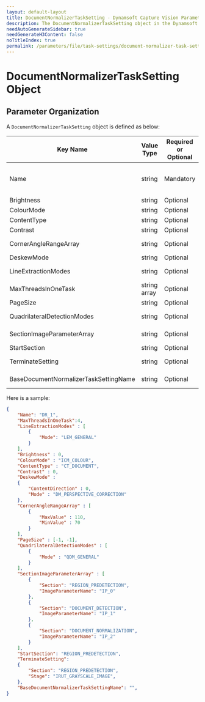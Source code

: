 ```yaml
---
layout: default-layout
title: DocumentNormalizerTaskSetting - Dynamsoft Capture Vision Parameter File
description: The DocumentNormalizerTaskSetting object in the Dynamsoft Capture Vision Parameter File. 
needAutoGenerateSidebar: true
needGenerateH3Content: false
noTitleIndex: true
permalink: /parameters/file/task-settings/document-normalizer-task-setting.html
---
```


# DocumentNormalizerTaskSetting Object

## Parameter Organization

A `DocumentNormalizerTaskSetting` object is defined as below:

| Key Name | Value Type | Required or Optional | Description |
|---|---|---|---|
| Name | string | Mandatory | Sets the name of current `DocumentNormalizerTaskSetting` object. The value must be unique between all `task-setting` objects. |
| Brightness | string | Optional | Sets the value for parameter [Brightness]({{site.parameterReference}}brightness.html) |
| ColourMode | string | Optional | Sets the value for parameter [ColourMode]({{site.parameterReference}}colour-mode.html) |
| ContentType | string | Optional | Sets the value for parameter [ContentType]({{site.parameterReference}}content-type.html) |
| Contrast | string | Optional | Sets the value for parameter [Contrast]({{site.parameterReference}}contrast.html) |
| CornerAngleRangeArray | string | Optional | Sets the value for parameter [CornerAngleRangeArray]({{site.parameterReference}}corner-angle-range-array.html) |
| DeskewMode | string | Optional | Sets the value for parameter [DeskewMode]({{site.parameterReference}}deskew-mode.html) |
| LineExtractionModes | string | Optional | Sets the value for parameter [LineExtractionModes]({{site.parameterReference}}line-extraction-modes.html) |
| MaxThreadsInOneTask | string array | Optional | Sets the value for parameter [MaxThreadsInOneTask]({{site.parameterReference}}max-threads-in-one-task.html) |
| PageSize | string | Optional | Sets the value for parameter [PageSize]({{site.parameterReference}}page-size.html) |
| QuadrilateralDetectionModes | string | Optional | Sets the value for parameter [QuadrilateralDetectionModes]({{site.parameterReference}}quadrilateral-detection-modes.html) |
| SectionImageParameterArray | string | Optional | Sets the value for parameter [SectionImageParameterArray]({{site.parameterReference}}section-image-parameter-array.html) |
| StartSection | string | Optional | Sets the value for parameter [StartSection]({{site.parameterReference}}start-section.html) |
| TerminateSetting | string | Optional | Sets the value for parameter [TerminateSetting]({{site.parameterReference}}terminate-setting.html) |
| BaseDocumentNormalizerTaskSettingName | string | Optional | Sets the value for parameter [BaseDocumentNormalizerTaskSettingName]({{site.parameterReference}}base-document-normalizer-task-setting-name.html) |

Here is a sample:

```JSON
{
    "Name": "DR_1",
    "MaxThreadsInOneTask":4,
    "LineExtractionModes" : [
        {
            "Mode": "LEM_GENERAL"
        }
    ],
    "Brightness" : 0,
    "ColourMode" : "ICM_COLOUR",
    "ContentType" : "CT_DOCUMENT",
    "Contrast" : 0,
    "DeskewMode" : 
    {
        "ContentDirection" : 0,
        "Mode" : "DM_PERSPECTIVE_CORRECTION"
    },
    "CornerAngleRangeArray" : [
        {
            "MaxValue" : 110,
            "MinValue" : 70
        }
    ],
    "PageSize" : [-1, -1],
    "QuadrilateralDetectionModes" : [
        {
            "Mode" : "QDM_GENERAL"
        }
    ],
    "SectionImageParameterArray" : [
        {
            "Section": "REGION_PREDETECTION",
            "ImageParameterName": "IP_0"
        },
        {
            "Section": "DOCUMENT_DETECTION",
            "ImageParameterName": "IP_1"
        },
        {
            "Section": "DOCUMENT_NORMALIZATION",
            "ImageParameterName": "IP_2"
        }
    ],
    "StartSection": "REGION_PREDETECTION",
    "TerminateSetting":
    {
        "Section": "REGION_PREDETECTION",
        "Stage": "IRUT_GRAYSCALE_IMAGE",
    },    
    "BaseDocumentNormalizerTaskSettingName": "",
}
```
